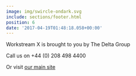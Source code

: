 ```yaml
---
image: img/swircle-ondark.svg
include: sections/footer.html
position: 6
date: '2017-04-19T01:48:18.058+00:00'
---
```

Workstream X is brought to you by The Delta Group

Call us on +44 (0) 208 498 4400

Or visit [our main site](http://thedeltagroup.co.uk)
